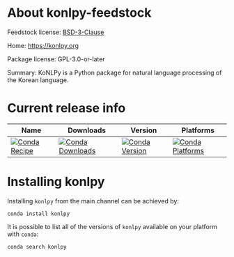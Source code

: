 About konlpy-feedstock
=======================

Feedstock license: [BSD-3-Clause](LICENSE)

Home: https://konlpy.org

Package license: GPL-3.0-or-later

Summary: KoNLPy is a Python package for natural language processing of the Korean language.


Current release info
====================

| Name | Downloads | Version | Platforms |
| --- | --- | --- | --- |
| [![Conda Recipe](https://img.shields.io/badge/recipe-konlpy-green.svg)](https://anaconda.org/anaconda/konlpy) | [![Conda Downloads](https://img.shields.io/conda/dn/anaconda/konlpy.svg)](https://anaconda.org/anaconda/konlpy) | [![Conda Version](https://img.shields.io/conda/vn/anaconda/konlpy.svg)](https://anaconda.org/anaconda/konlpy) | [![Conda Platforms](https://img.shields.io/conda/pn/anaconda/konlpy.svg)](https://anaconda.org/anaconda/konlpy) |

Installing konlpy
==================

Installing `konlpy` from the main channel can be achieved by:

```
conda install konlpy
```

It is possible to list all of the versions of `konlpy` available on your platform with `conda`:

```
conda search konlpy
```